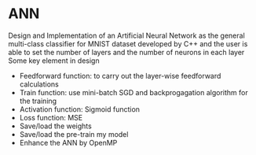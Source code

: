 # ANN
Design and Implementation of an Artificial Neural Network as the general multi-class classifier for MNIST dataset developed by C++ and the user is able to set the number of layers and the number of neurons in each layer</br>
Some key element in design
  - Feedforward function: to carry out the layer-wise feedforward calculations
  - Train function: use mini-batch SGD and backprogagation algorithm for the training
  - Activation function: Sigmoid function
  - Loss function: MSE
  - Save/load the weights
  - Save/load the pre-train my model
  - Enhance the ANN by OpenMP
